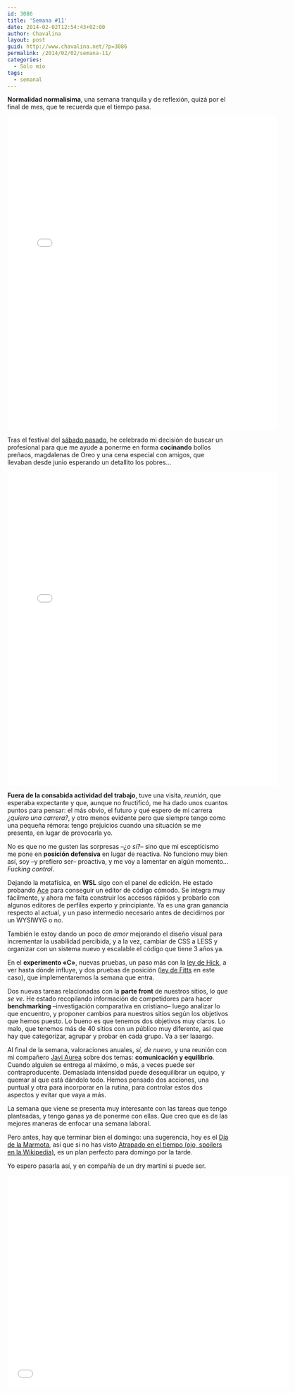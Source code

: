 ```yaml
---
id: 3086
title: 'Semana #11'
date: 2014-02-02T12:54:43+02:00
author: Chavalina
layout: post
guid: http://www.chavalina.net/?p=3086
permalink: /2014/02/02/semana-11/
categories:
  - Sólo mío
tags:
  - semanal
---
```

**Normalidad normalísima**, una semana tranquila y de reflexión, quizá por el final de mes, que te recuerda que el tiempo pasa.

<iframe src="//instagram.com/p/j09O93zD3z/embed/" width="612" height="710" frameborder="0" scrolling="no" allowtransparency="true"></iframe>

Tras el festival del [sábado pasado](https://twitter.com/Sarann_Donga/status/427510457092820992), he celebrado mi decisión de buscar un profesional para que me ayude a ponerme en forma **cocinando** bollos preñaos, magdalenas de Oreo y una cena especial con amigos, que llevaban desde junio esperando un detallito</a> los pobres&#8230;

<iframe src="//instagram.com/p/jzpDO2A-I2/embed/" width="612" height="710" frameborder="0" scrolling="no" allowtransparency="true"></iframe>

**Fuera de la consabida actividad del trabajo**, tuve una visita, _reunión_, que esperaba expectante y que, aunque no fructificó, me ha dado unos cuantos puntos para pensar: el más obvio, el futuro y qué espero de mi carrera _¿quiero una carrera?_, y otro menos evidente pero que siempre tengo como una pequeña rémora: tengo prejuicios cuando una situación se me presenta, en lugar de provocarla yo. 

No es que no me gusten las sorpresas –_¿o sí?_– sino que mi escepticismo me pone en **posición defensiva** en lugar de reactiva. No funciono muy bien así, soy –y prefiero ser– proactiva, y me voy a lamentar en algún momento&#8230; <em lang="en">Fucking control</em>.

Dejando la metafísica, en **WSL** sigo con el panel de edición. He estado probando [Ace](http://ace.c9.io/#nav=about) para conseguir un editor de código cómodo. Se integra muy fácilmente, y ahora me falta construir los accesos rápidos y probarlo con algunos editores de perfiles experto y principiante. Ya es una gran ganancia respecto al actual, y un paso intermedio necesario antes de decidirnos por un WYSIWYG o no.

También le estoy dando un poco de _amor_ mejorando el diseño visual para incrementar la usabilidad percibida, y a la vez, cambiar de CSS a LESS y organizar con un sistema nuevo y escalable el código que tiene 3 años ya.

En el **experimento «C»**, nuevas pruebas, un paso más con la [ley de Hick](http://en.wikipedia.org/wiki/Hick%27s_law), a ver hasta dónde influye, y dos pruebas de posición ([ley de Fitts](http://es.wikipedia.org/wiki/Ley_de_Fitts) en este caso), que implementaremos la semana que entra.

Dos nuevas tareas relacionadas con la **parte front** de nuestros sitios, _lo que se ve_. He estado recopilando información de competidores para hacer <strong lang="en">benchmarking</strong> –investigación comparativa en cristiano– luego analizar lo que encuentro, y proponer cambios para nuestros sitios según los objetivos que hemos puesto. Lo bueno es que tenemos dos objetivos muy claros. Lo malo, que tenemos más de 40 sitios con un público muy diferente, así que hay que categorizar, agrupar y probar en cada grupo. Va a ser laaargo.

Al final de la semana, valoraciones anuales, _sí, de nuevo_, y una reunión con mi compañero [Javi Aurea](http://aurea.es/) sobre dos temas: **comunicación y equilibrio**. Cuando alguien se entrega al máximo, o más, a veces puede ser contraproducente. Demasiada intensidad puede desequilibrar un equipo, y quemar al que está dándolo todo. Hemos pensado dos acciones, una puntual y otra para incorporar en la rutina, para controlar estos dos aspectos y evitar que vaya a más.

La semana que viene se presenta muy interesante con las tareas que tengo planteadas, y tengo ganas ya de ponerme con ellas. Que creo que es de las mejores maneras de enfocar una semana laboral. 

Pero antes, hay que terminar bien el domingo: una sugerencia, hoy es el [Día de la Marmota](http://es.wikipedia.org/wiki/D%C3%ADa_de_la_Marmota), así que si no has visto [Atrapado en el tiempo (ojo, spoilers en la Wikipedia)](http://es.wikipedia.org/wiki/Groundhog_Day), es un plan perfecto para domingo por la tarde. 

Yo espero pasarla así, y en compañía de un dry martini si puede ser.

<iframe width="640" height="480" src="//www.youtube.com/embed/g6q3h_I79jI?rel=0" frameborder="0" allowfullscreen></iframe>
